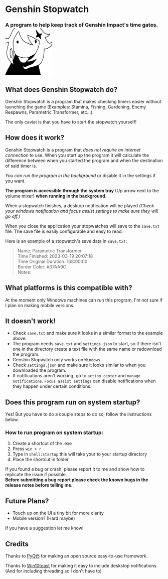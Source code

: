 # Genshin Stopwatch
### A program to help keep track of Genshin Impact's time gates. <img src="icon.png" width="150" height="150">

## What does Genshin Stopwatch do?

Genshin Stopwatch is a program that makes checking timers easier without launching the game (Examples: Stamina, Fishing, Gardening, Enemy Respawns, Parametric Transformer, etc...).

The only caviat is that you have to start the stopwatch yourself!

## How does it work?

Genshin Stopwatch is a program that *does not require an internet connection* to use. When you start up the program it will calculate the difference between when you started the program and when the destination of said timer is.

*You can run the program in the background* or disable it in the settings if you want.

**The program is accessible through the system tray** (Up arrow next to the volume mixer) **when running in the background.**

When a stopwatch finishes, a desktop notification will be played *(Check your windows notification and focus assist settings to make sure they will go off.)*

When you close the application your stopwatches will save to the `save.txt` file. The save file is easily configurable and easy to read.

Here is an example of a stopwatch's save data in `save.txt`:

> Name: Parametric Transformer<br>
> Time Finished: 2023-03-19 20:07:18<br>
> Time Original Duration: 168:00:00<br>
> Border Color: #37AA9C<br>
> Notes:<br>

## What platforms is this compatible with?

At the moment only Windows machines can run this program, I'm not sure if I plan on making mobile versions.

## It doesn't work!

+ Check `save.txt` and make sure it looks in a similar format to the example above.
+ The program needs `save.txt` and `settings.json` to start, so if there isn't one in the directory create a text file with the same name or redownload the program.
+ Genshin Stopwatch only works on `Windows`.
+ Check `settings.json` and make sure it looks similar to when you downloaded the program.
+ If notifications aren't working, go to `action center` and `manage notifications`. `Focus assist settings` can disable notifications when they happen under certain conditions.

## Does this program run on system startup?

Yes! But you have to do a couple steps to do so, follow the instructions below.

### How to run program on system startup:
1. Create a shortcut of the .exe
2. Press `win + r`
3. Type in `shell:startup` this will take your to your startup directory
4. Place the shortcut in folder

If you found a bug or crash, please report it to me and show how to replicate the issue if possible.<br>
**Before submitting a bug report please check the known bugs in the release notes before telling me.**

## Future Plans?

+ Touch up on the UI a tiny bit for more clarity
+ Mobile version? (Hard maybe)

If you have a suggestion let me know!

## Credits

Thanks to [PyQt5](https://pypi.org/project/PyQt5/) for making an open source easy-to-use framework.

Thanks to [Win10toast](https://pypi.org/project/win10toast/) for making it easy to include deskstop notifications. (And for including threading so I don't have to)
